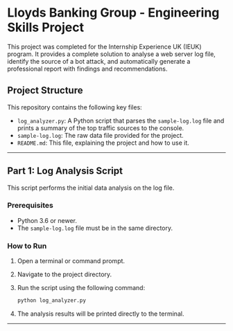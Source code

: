 # Lloyds Banking Group - Engineering Skills Project

This project was completed for the Internship Experience UK (IEUK) program. It provides a complete solution to analyse a web server log file, identify the source of a bot attack, and automatically generate a professional report with findings and recommendations.

## Project Structure

This repository contains the following key files:

*   `log_analyzer.py`: A Python script that parses the `sample-log.log` file and prints a summary of the top traffic sources to the console.
*   `sample-log.log`: The raw data file provided for the project.
*   `README.md`: This file, explaining the project and how to use it.

---

## Part 1: Log Analysis Script

This script performs the initial data analysis on the log file.

### Prerequisites

*   Python 3.6 or newer.
*   The `sample-log.log` file must be in the same directory.

### How to Run

1.  Open a terminal or command prompt.
2.  Navigate to the project directory.
3.  Run the script using the following command:

    ```bash
    python log_analyzer.py
    ```
4.  The analysis results will be printed directly to the terminal.

---
